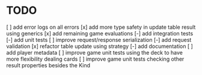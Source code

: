 # TODO

[ ] add error logs on all errors
[x] add more type safety in update table result using generics
[x] add remaining game evaluations
[-] add integration tests
[-] add unit tests
[ ] improve request/response serialization 
[-] add request validation
[x] refactor table update using strategy 
[-] add documentation
[ ] add player metadata
[ ] improve game unit tests using the deck to have more flexibility dealing cards
[ ] improve game unit tests checking other result properties besides the Kind
